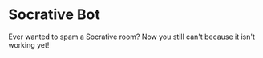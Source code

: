 # Socrative Bot
Ever wanted to spam a Socrative room?
Now you still can't because it isn't working yet!
